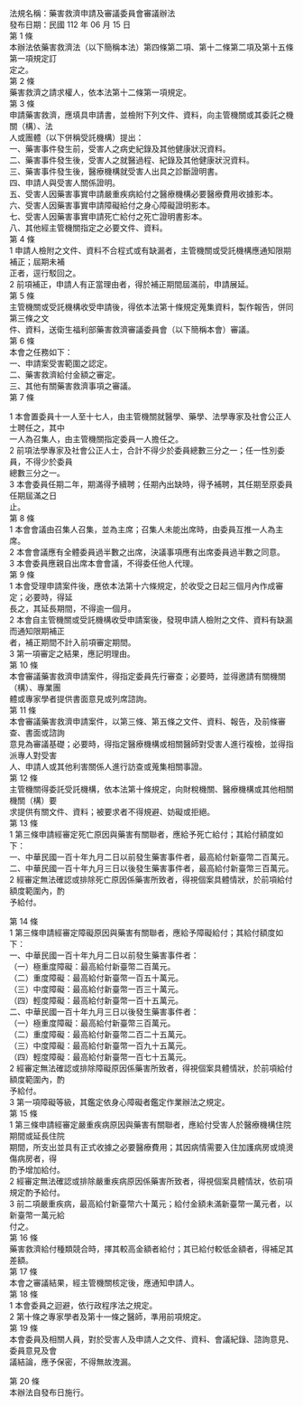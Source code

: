 法規名稱：藥害救濟申請及審議委員會審議辦法  
發布日期：民國 112 年 06 月 15 日  
第 1 條  
本辦法依藥害救濟法（以下簡稱本法）第四條第二項、第十二條第二項及第十五條第一項規定訂  
定之。  
第 2 條  
藥害救濟之請求權人，依本法第十二條第一項規定。  
第 3 條  
申請藥害救濟，應填具申請書，並檢附下列文件、資料，向主管機關或其委託之機關（構）、法  
人或團體（以下併稱受託機構）提出：  
一、藥害事件發生前，受害人之病史紀錄及其他健康狀況資料。  
二、藥害事件發生後，受害人之就醫過程、紀錄及其他健康狀況資料。  
三、藥害事件發生後，醫療機構就受害人出具之診斷證明書。  
四、申請人與受害人關係證明。  
五、受害人因藥害事實申請嚴重疾病給付之醫療機構必要醫療費用收據影本。  
六、受害人因藥害事實申請障礙給付之身心障礙證明影本。  
七、受害人因藥害事實申請死亡給付之死亡證明書影本。  
八、其他經主管機關指定之必要文件、資料。  
第 4 條  
1 申請人檢附之文件、資料不合程式或有缺漏者，主管機關或受託機構應通知限期補正；屆期未補  
正者，逕行駁回之。  
2 前項補正，申請人有正當理由者，得於補正期間屆滿前，申請展延。  
第 5 條  
主管機關或受託機構收受申請後，得依本法第十條規定蒐集資料，製作報告，併同第三條之文  
件、資料，送衛生福利部藥害救濟審議委員會（以下簡稱本會）審議。  
第 6 條  
本會之任務如下：  
一、申請案受害範圍之認定。  
二、藥害救濟給付金額之審定。  
三、其他有關藥害救濟事項之審議。  
第 7 條  


1 本會置委員十一人至十七人，由主管機關就醫學、藥學、法學專家及社會公正人士聘任之，其中  
一人為召集人，由主管機關指定委員一人擔任之。  
2 前項法學專家及社會公正人士，合計不得少於委員總數三分之一；任一性別委員，不得少於委員  
總數三分之一。  
3 本會委員任期二年，期滿得予續聘；任期內出缺時，得予補聘，其任期至原委員任期屆滿之日  
止。  
第 8 條  
1 本會會議由召集人召集，並為主席；召集人未能出席時，由委員互推一人為主席。  
2 本會會議應有全體委員過半數之出席，決議事項應有出席委員過半數之同意。  
3 本會委員應親自出席本會會議，不得委任他人代理。  
第 9 條  
1 本會受理申請案件後，應依本法第十六條規定，於收受之日起三個月內作成審定；必要時，得延  
長之，其延長期間，不得逾一個月。  
2 本會自主管機關或受託機構收受申請案後，發現申請人檢附之文件、資料有缺漏而通知限期補正  
者，補正期間不計入前項審定期間。  
3 第一項審定之結果，應記明理由。  
第 10 條  
本會審議藥害救濟申請案件，得指定委員先行審查；必要時，並得邀請有關機關（構）、專業團  
體或專家學者提供書面意見或列席諮詢。  
第 11 條  
本會審議藥害救濟申請案件，以第三條、第五條之文件、資料、報告，及前條審查、書面或諮詢  
意見為審議基礎；必要時，得指定醫療機構或相關醫師對受害人進行複檢，並得指派專人對受害  
人、申請人或其他利害關係人進行訪查或蒐集相關事證。  
第 12 條  
主管機關得委託受託機構，依本法第十條規定，向財稅機關、醫療機構或其他相關機關（構）要  
求提供有關文件、資料；被要求者不得規避、妨礙或拒絕。  
第 13 條  
1 第三條申請經審定死亡原因與藥害有關聯者，應給予死亡給付；其給付額度如下：  
一、中華民國一百十年九月二日以前發生藥害事件者，最高給付新臺幣二百萬元。  
二、中華民國一百十年九月三日以後發生藥害事件者，最高給付新臺幣三百萬元。  
2 經審定無法確認或排除死亡原因係藥害所致者，得視個案具體情狀，於前項給付額度範圍內，酌  
予給付。  


第 14 條  
1 第三條申請經審定障礙原因與藥害有關聯者，應給予障礙給付；其給付額度如下：  
一、中華民國一百十年九月二日以前發生藥害事件者：  
（一）極重度障礙：最高給付新臺幣二百萬元。  
（二）重度障礙：最高給付新臺幣一百五十萬元。  
（三）中度障礙：最高給付新臺幣一百三十萬元。  
（四）輕度障礙：最高給付新臺幣一百十五萬元。  
二、中華民國一百十年九月三日以後發生藥害事件者：  
（一）極重度障礙：最高給付新臺幣三百萬元。  
（二）重度障礙：最高給付新臺幣二百二十五萬元。  
（三）中度障礙：最高給付新臺幣一百九十五萬元。  
（四）輕度障礙：最高給付新臺幣一百七十五萬元。  
2 經審定無法確認或排除障礙原因係藥害所致者，得視個案具體情狀，於前項給付額度範圍內，酌  
予給付。  
3 第一項障礙等級，其鑑定依身心障礙者鑑定作業辦法之規定。  
第 15 條  
1 第三條申請經審定嚴重疾病原因與藥害有關聯者，應給付受害人於醫療機構住院期間或延長住院  
期間，所支出並具有正式收據之必要醫療費用；其因病情需要入住加護病房或燒燙傷病房者，得  
酌予增加給付。  
2 經審定無法確認或排除嚴重疾病原因係藥害所致者，得視個案具體情狀，依前項規定酌予給付。  
3 前二項嚴重疾病，最高給付新臺幣六十萬元；給付金額未滿新臺幣一萬元者，以新臺幣一萬元給  
付之。  
第 16 條  
藥害救濟給付種類競合時，擇其較高金額者給付；其已給付較低金額者，得補足其差額。  
第 17 條  
本會之審議結果，經主管機關核定後，應通知申請人。  
第 18 條  
1 本會委員之迴避，依行政程序法之規定。  
2 第十條之專家學者及第十一條之醫師，準用前項規定。  
第 19 條  
本會委員及相關人員，對於受害人及申請人之文件、資料、會議紀錄、諮詢意見、委員意見及會  
議結論，應予保密，不得無故洩漏。  


第 20 條  
本辦法自發布日施行。  


